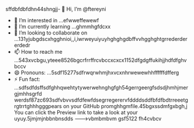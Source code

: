 sffdbfdbfdhn44shngjj- 👋 Hi, I’m @ftereyni
- 👀 I’m interested in ...efwweffewewf
- 🌱 I’m currently learning ...ghmmhgfdcxx
- 💞️ I’m looking to collaborate on ...131yjubgdscxhgghnioi,,i,iwrweyuiyuyhghghgdbffvvhgghghtgrrederdererdedr
- 📫 How to reach me ...543xvcbgu,yteee8526bgcrfrrffrcvbccxcxcx1152dfgdgffukihjjhdfdfghvbccv
- 😄 Pronouns: ...5sdf15277sdfrwqrwhmjhxvcxnhrwewewhhffffffdfferg
- ⚡ Fun fact: ...sdfsdfdsffsdfghhqwehtytywerwehnghgfgh54gerrgeergfsdsdjhmhjmergjmhhsgrfd
werdsf87zc693sdfvbvvsdfdfewfdsegrregerervfddddsddfbfdfbdtrreeetgrgtrrtghhhgggpears on your GitHub promghhgmfile.45bgxssdmfgxbgh,j
You can click the Preview link to take a look at your uyuy.5jmjmjnbbnbnsdds
--->vbmbmbvm
gsf5122
fh4cvbcv
